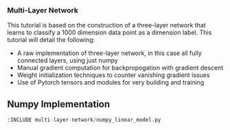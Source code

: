### Multi-Layer Network
This tutorial is based on the construction of a three-layer network that learns to classify a 1000 dimension data point as a
dimension label.  This tutorial will detail the following:
- A raw implementation of three-layer network, in this case all fully connected layers, using just numpy
- Manual gradient computation for backpropogation with gradient descent
- Weight initialization techniques to counter vanishing gradient issues
- Use of Pytorch tensors and modules for very building and training


## Numpy Implementation

```python
:INCLUDE multi-layer-network/numpy_linear_model.py
```
